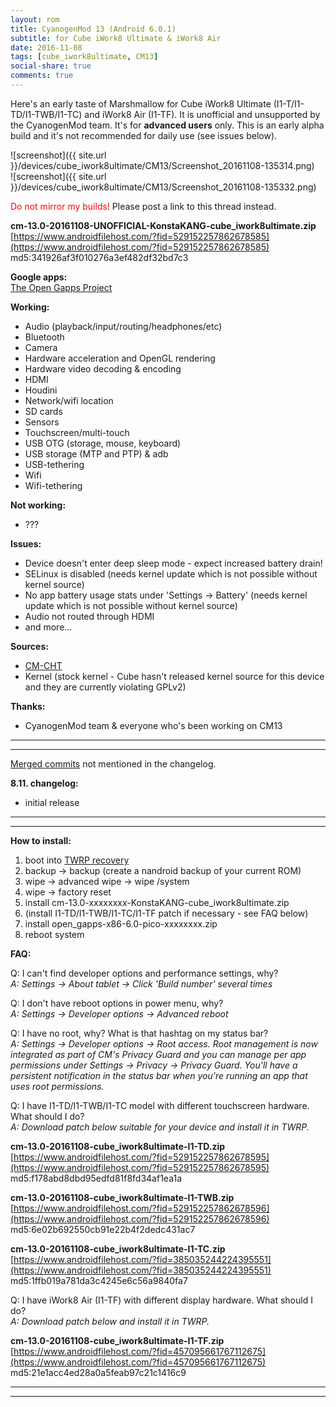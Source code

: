 ```yaml
---
layout: rom
title: CyanogenMod 13 (Android 6.0.1)
subtitle: for Cube iWork8 Ultimate & iWork8 Air
date: 2016-11-08
tags: [cube_iwork8ultimate, CM13]
social-share: true
comments: true
---
```


Here's an early taste of Marshmallow for Cube iWork8 Ultimate (I1-T/I1-TD/I1-TWB/I1-TC) and iWork8 Air (I1-TF). It is unofficial and unsupported by the CyanogenMod team. It's for **advanced users** only. This is an early alpha build and it's not recommended for daily use (see issues below).

![screenshot]({{ site.url }}/devices/cube_iwork8ultimate/CM13/Screenshot_20161108-135314.png)  
![screenshot]({{ site.url }}/devices/cube_iwork8ultimate/CM13/Screenshot_20161108-135332.png)

<span style="color:#ff0000;">Do not mirror my builds!</span> Please post a link to this thread instead.

**cm-13.0-20161108-UNOFFICIAL-KonstaKANG-cube_iwork8ultimate.zip**  
[https://www.androidfilehost.com/?fid=529152257862678585](https://www.androidfilehost.com/?fid=529152257862678585)  
md5:341926af3f010276a3ef482df32bd7c3

**Google apps:**  
[The Open Gapps Project](http://opengapps.org/?arch=x86&api=6.0&variant=pico)

**Working:**

- Audio (playback/input/routing/headphones/etc)
- Bluetooth
- Camera
- Hardware acceleration and OpenGL rendering
- Hardware video decoding & encoding
- HDMI
- Houdini
- Network/wifi location
- SD cards
- Sensors
- Touchscreen/multi-touch
- USB OTG (storage, mouse, keyboard)
- USB storage (MTP and PTP) & adb
- USB-tethering
- Wifi
- Wifi-tethering

**Not working:**

- ???

**Issues:**

- Device doesn't enter deep sleep mode - expect increased battery drain!
- SELinux is disabled (needs kernel update which is not possible without kernel source)
- No app battery usage stats under 'Settings -> Battery' (needs kernel update which is not possible without kernel source)
- Audio not routed through HDMI
- and more...

**Sources:**

- [CM-CHT](https://github.com/CM-CHT)
- Kernel (stock kernel - Cube hasn't released kernel source for this device and they are currently violating GPLv2)

**Thanks:**

- CyanogenMod team & everyone who's been working on CM13

----
----

[Merged commits](https://review.cyanogenmod.org/#/q/status:merged++branch:cm-13.0+-project:%255E.*device.*+-project:%255E.*kernel.*,n,z) not mentioned in the changelog.

**8.11. changelog:**

- initial release

----
----

**How to install:**

1. boot into [TWRP recovery](/devices/cube_iwork8ultimate/TWRP)
2. backup -> backup (create a nandroid backup of your current ROM)
3. wipe -> advanced wipe -> wipe /system
4. wipe -> factory reset
5. install cm-13.0-xxxxxxxx-KonstaKANG-cube_iwork8ultimate.zip
6. (install I1-TD/I1-TWB/I1-TC/I1-TF patch if necessary - see FAQ below)
7. install open_gapps-x86-6.0-pico-xxxxxxxx.zip
8. reboot system

**FAQ:**

Q: I can't find developer options and performance settings, why?  
*A: Settings -> About tablet -> Click 'Build number' several times*

Q: I don't have reboot options in power menu, why?  
*A: Settings -> Developer options -> Advanced reboot*

Q: I have no root, why? What is that hashtag on my status bar?  
*A: Settings -> Developer options -> Root access. Root management is now integrated as part of CM's Privacy Guard and you can manage per app permissions under Settings -> Privacy -> Privacy Guard. You'll have a persistent notification in the status bar when you're running an app that uses root permissions.*

Q: I have I1-TD/I1-TWB/I1-TC model with different touchscreen hardware. What should I do?  
*A: Download patch below suitable for your device and install it in TWRP.*

**cm-13.0-20161108-cube_iwork8ultimate-I1-TD.zip**  
[https://www.androidfilehost.com/?fid=529152257862678595](https://www.androidfilehost.com/?fid=529152257862678595)  
md5:f178abd8dbd95edfd81f8fd34af1ea1a

**cm-13.0-20161108-cube_iwork8ultimate-I1-TWB.zip**  
[https://www.androidfilehost.com/?fid=529152257862678596](https://www.androidfilehost.com/?fid=529152257862678596)  
md5:6e02b692550cb91e22b4f2dedc431ac7

**cm-13.0-20161108-cube_iwork8ultimate-I1-TC.zip**  
[https://www.androidfilehost.com/?fid=385035244224395551](https://www.androidfilehost.com/?fid=385035244224395551)  
md5:1ffb019a781da3c4245e6c56a9840fa7

Q: I have iWork8 Air (I1-TF) with different display hardware. What should I do?  
*A: Download patch below and install it in TWRP.*

**cm-13.0-20161108-cube_iwork8ultimate-I1-TF.zip**  
[https://www.androidfilehost.com/?fid=457095661767112675](https://www.androidfilehost.com/?fid=457095661767112675)  
md5:21e1acc4ed28a0a5feab97c21c1416c9

----
----
